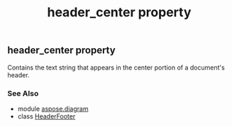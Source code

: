 ﻿---
title: header_center property
second_title: Aspose.Diagram for Python via .NET API References
description: 
type: docs
weight: 70
url: /python-net/aspose.diagram/headerfooter/header_center/
is_root: false
---

## header_center property


Contains the text string that appears in the center portion of a document's header.

### See Also
* module [aspose.diagram](../../)
* class [HeaderFooter](/diagram/python-net/aspose.diagram/headerfooter)
